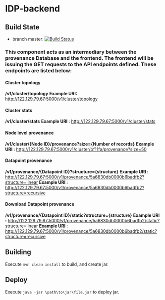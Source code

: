 # IDP-backend
## Build State

* branch master: [![Build Status](https://travis-ci.org/Krymnos/IDP-backend.svg?branch=master)](https://travis-ci.org/Krymnos/IDP-backend)

### This component acts as an intermediary between the provenance Database and the frontend. The frontend will be issuing the GET requests to the API endpoints defined. These endpoints are listed below:

#### Cluster topology
**/v1/cluster/topology**
**Example URI:** http://122.129.79.67:5000/v1/cluster/topology
#### Cluster stats
**/v1/cluster/stats**
**Example URI :** http://122.129.79.67:5000/v1/cluster/stats
#### Node level provenance
**/v1/cluster/{Node ID}/provenance?size={Number of records}**
**Example URI :** http://122.129.79.67:5000/v1/cluster/bf11fa/provenance?size=50
#### Datapoint provenance 
**/v1/provenance/{Datapoint ID}?structure={structure}**
**Example URI :**  http://122.129.79.67:5000/v1/provenance/5a6830db0000b6badfb2?structure=linear
**Example URI :**  http://122.129.79.67:5000/v1/provenance/5a6830db0000b6badfb2?structure=recursive
#### Download Datapoint provenance
**/v1/provenance/{Datapoint ID}/static?structure={structure}**
**Example URI :** http://122.129.79.67:5000/v1/provenance/5a6830db0000b6badfb2/static?structure=linear
**Example URI :** http://122.129.79.67:5000/v1/provenance/5a6830db0000b6badfb2/static?structure=recursive

## Building

Execute `mvn clean install` to build, and create jar.

## Deploy

Execute `java -jar \path\to\jar\file.jar` to deploy jar.
